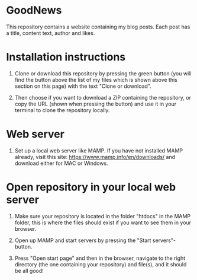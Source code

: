 # GoodNews

This repository contains a website containing my blog posts.
Each post has a title, content text, author and likes.

# Installation instructions

1. Clone or download this repository by pressing the green button (you will find the button above the list of my files which is shown above this section on this page) with the text "Clone or download".

2. Then choose if you want to download a ZIP containing the repository, or copy the URL (shown when pressing the button) and use it in your terminal to clone the repository locally.

# Web server

1. Set up a local web server like MAMP. If you have not installed MAMP already, visit this site: https://www.mamp.info/en/downloads/ and download either for MAC or Windows.

# Open repository in your local web server

1. Make sure your repository is located in the folder "htdocs" in the MAMP folder, this is where the files should exist if you want to see them in your browser.

2. Open up MAMP and start servers by pressing the "Start servers"-button.

3. Press "Open start page" and then in the browser, navigate to the right directory (the one containing your repository) and file(s), and it should be all good!
